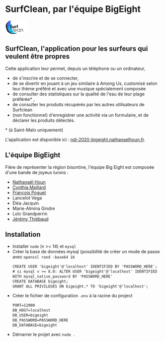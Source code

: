 # SurfClean, par l'équipe BigEight

![surfCleanLogo](public/images/surfCleanLogo.png)

## SurfClean, l'application pour les surfeurs qui veulent être propres

Cette application leur permet, depuis un téléphone ou un ordinateur,

- de s'inscrire et de se connecter,
- de se divertir en jouant à un jeu similaire à Among Us, customisé selon leur thème préféré et avec une musique spécialement composée
- de consulter des statistiques sur la qualité de l'eau de leur plage préférée\* ,
- de consulter les produits récupérés par les autres utilisateurs de Surfclean
- (non fonctionnel) d'enregistrer une activité via un formulaire, et de déclarer les produits détectés.

\* (à Saint-Malo uniquement)

L'application est disponible ici : [ndi-2020-bigeight.nathanaelhoun.fr](https://ndi-2020-bigeight.nathanaelhoun.fr).

## L'équipe BigEight

Fière de représenter la région bisontine, l'équipe Big Eight est composée d'une bande de joyeux lurons :

- [Nathanaël Houn](https://nathanaelhoun.fr)
- [Cynthia Maillard](https://www.linkedin.com/in/cynthia-maillard/)
- [François Poguet](https://francois.poguet.com)
- Lancelot Vega
- Éléa Jacquin
- Marie-Almina Gindre
- Loïc Grandperrin
- [Jérémy Thiébaud](https://www.linkedin.com/in/j%C3%A9r%C3%A9my-thi%C3%A9baud-60b9281b8/)

## Installation

- Installer `node` (v >= 14) et `mysql`
- Créer la base de données mysql (possibilité de créer un mode de passe avec `openssl rand -base64 16`
  ```
  CREATE USER 'bigeight'@'localhost' IDENTIFIED BY 'PASSWORD_HERE';
  # si mysql v >= 8.0: ALTER USER 'bigeight'@'localhost' IDENTIFIED WITH mysql_native_password BY 'PASSWORD_HERE'
  CREATE DATABASE bigeight;
  GRANT ALL PRIVILEGES ON bigeight.* TO 'bigeight'@'localhost';
  ```
- Créer le fichier de configuration `.env` à la racine du project
  ```
  PORT=12000
  DB_HOST=localhost
  DB_USER=bigeight
  DB_PASSWORD=PASSWORD_HERE
  DB_DATABASE=bigeight
  ```
- Démarrer le projet avec `node .`

